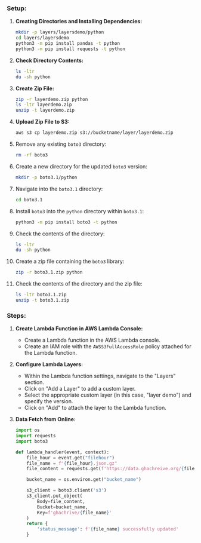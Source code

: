 ### Setup:

1. **Creating Directories and Installing Dependencies:**
    ```bash
    mkdir -p layers/layersdemo/python
    cd layers/layersdemo
    python3 -m pip install pandas -t python
    python3 -m pip install requests -t python
    ```

2. **Check Directory Contents:**
    ```bash
    ls -ltr
    du -sh python
    ```

3. **Create Zip File:**
    ```bash
    zip -r layerdemo.zip python
    ls -ltr layerdemo.zip
    unzip -t layerdemo.zip
    ```

4. **Upload Zip File to S3:**
    ```bash
    aws s3 cp layerdemo.zip s3://bucketname/layer/layerdemo.zip
    ```


1. Remove any existing `boto3` directory:
    ```bash
    rm -rf boto3
    ```

2. Create a new directory for the updated `boto3` version:
    ```bash
    mkdir -p boto3.1/python
    ```

3. Navigate into the `boto3.1` directory:
    ```bash
    cd boto3.1
    ```

4. Install `boto3` into the `python` directory within `boto3.1`:
    ```bash
    python3 -m pip install boto3 -t python
    ```

5. Check the contents of the directory:
    ```bash
    ls -ltr
    du -sh python
    ```

6. Create a zip file containing the `boto3` library:
    ```bash
    zip -r boto3.1.zip python
    ```

7. Check the contents of the directory and the zip file:
    ```bash
    ls -ltr boto3.1.zip
    unzip -t boto3.1.zip
    ```

### Steps:

1. **Create Lambda Function in AWS Lambda Console:**
    - Create a Lambda function in the AWS Lambda console.
    - Create an IAM role with the `AWSS3FullAccessRole` policy attached for the Lambda function.

2. **Configure Lambda Layers:**
    - Within the Lambda function settings, navigate to the "Layers" section.
    - Click on "Add a Layer" to add a custom layer.
    - Select the appropriate custom layer (in this case, "layer demo") and specify the version.
    - Click on "Add" to attach the layer to the Lambda function.

3. **Data Fetch from Online:**
    ```python
    import os
    import requests
    import boto3

    def lambda_handler(event, context):
        file_hour = event.get("filehour")
        file_name = f"{file_hour}.json.gz"
        file_content = requests.get(f'https://data.ghachreive.org/{file_name}').content

        bucket_name = os.environ.get("bucket_name")

        s3_client = boto3.client('s3')
        s3_client.put_object(
            Body=file_content,
            Bucket=bucket_name,
            Key=f'ghachrive/{file_name}'
        )
        return {
            'status_message': f'{file_name} successfully updated'
        }
    ```


